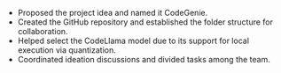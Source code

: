 - Proposed the project idea and named it CodeGenie.
- Created the GitHub repository and established the folder structure for collaboration.
- Helped select the CodeLlama model due to its support for local execution via quantization.
- Coordinated ideation discussions and divided tasks among the team.

